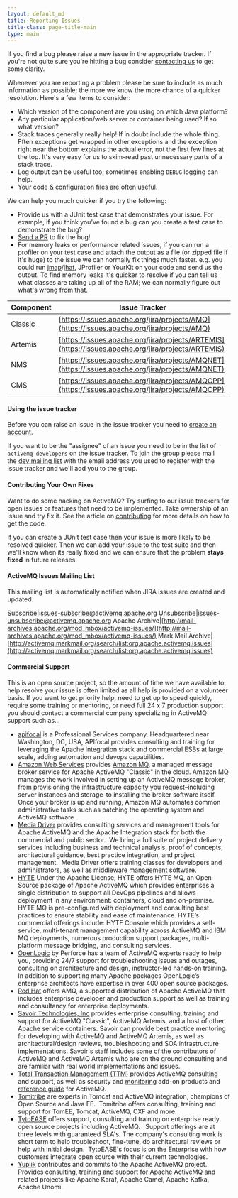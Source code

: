 ```yaml
---
layout: default_md
title: Reporting Issues
title-class: page-title-main
type: main
---
```

If you find a bug please raise a new issue in the appropriate tracker. If you're not quite sure you're hitting a bug consider [contacting us](contact) to get some clarity.

Whenever you are reporting a problem please be sure to include as much information as possible; the more we know the more chance of a quicker resolution. Here's a few items to consider:

* Which version of the component are you using on which Java platform?
* Any particular application/web server or container being used? If so what version?
* Stack traces generally really help! If in doubt include the whole thing. Fften exceptions get wrapped in other exceptions and the exception right near the bottom explains the actual error, not the first few lines at the top. It's very easy for us to skim-read past unnecessary parts of a stack trace.
* Log output can be useful too; sometimes enabling `DEBUG` logging can help.
* Your code & configuration files are often useful.

We can help you much quicker if you try the following:

* Provide us with a JUnit test case that demonstrates your issue. For example, if you think you've found a bug can you create a test case to demonstrate the bug?
* [Send a PR](contributing) to fix the bug!
* For memory leaks or performance related issues, if you can run a profiler on your test case and attach the output as a file (or zipped file if it's huge) to the issue we can normally fix things much faster. e.g. you could run [jmap](https://docs.oracle.com/javase/7/docs/technotes/tools/share/jmap.html)/[jhat](https://docs.oracle.com/javase/7/docs/technotes/tools/share/jhat.html), JProfiler or YourKit on your code and send us the output. To find memory leaks it's quicker to resolve if you can tell us what classes are taking up all of the RAM; we can normally figure out what's wrong from that.

|Component|Issue Tracker|
|---|---|
|Classic|[https://issues.apache.org/jira/projects/AMQ](https://issues.apache.org/jira/projects/AMQ)|
|Artemis|[https://issues.apache.org/jira/projects/ARTEMIS](https://issues.apache.org/jira/projects/ARTEMIS)|
|NMS|[https://issues.apache.org/jira/projects/AMQNET](https://issues.apache.org/jira/projects/AMQNET)|
|CMS|[https://issues.apache.org/jira/projects/AMQCPP](https://issues.apache.org/jira/projects/AMQCPP)|

#### Using the issue tracker

Before you can raise an issue in the issue tracker you need to [create an account](https://issues.apache.org/jira/secure/Signup!default.jspa).

If you want to be the "assignee" of an issue you need to be in the list of `activemq-developers` on the issue tracker. To join the group please mail the [dev mailing list](mailto:dev@activemq.apache.org) with the email address you used to register with the issue tracker and we'll add you to the group.

#### Contributing Your Own Fixes

Want to do some hacking on ActiveMQ? Try surfing to our issue trackers for open issues or features that need to be implemented. Take ownership of an issue and try fix it. See the article on [contributing](contributing) for more details on how to get the code.

If you can create a JUnit test case then your issue is more likely to be resolved quicker. Then we can add your issue to the test suite and then we'll know when its really fixed and we can ensure that the problem **stays fixed** in future releases.

#### ActiveMQ Issues Mailing List

This mailing list is automatically notified when JIRA issues are created and updated.

Subscribe|[issues-subscribe@activemq.apache.org](mailto:issues-subscribe@activemq.apache.org)
Unsubscribe|[issues-unsubscribe@activemq.apache.org](mailto:issues-unsubscribe@activemq.apache.org)
Apache Archive|[http://mail-archives.apache.org/mod_mbox/activemq-issues/](http://mail-archives.apache.org/mod_mbox/activemq-issues/)
Mark Mail Archive|[http://activemq.markmail.org/search/list:org.apache.activemq.issues](http://activemq.markmail.org/search/list:org.apache.activemq.issues)

#### Commercial Support <a class="anchor" name="commercial-support"></a>

This is an open source project, so the amount of time we have available to help resolve your issue is often limited as all help is provided on a volunteer basis. If you want to get priority help, need to get up to speed quickly, require some training or mentoring, or need full 24 x 7 production support you should contact a commercial company specializing in ActiveMQ support such as...

* [apifocal](https://apifocal.com) is a Professional Services company. Headquartered near Washington, DC, USA, APIfocal provides consulting and training for leveraging the Apache Integration stack and commercial ESBs at large scale, adding automation and devops capabilities.
* [Amazon Web Services](https://aws.amazon.com/) provides [Amazon MQ](https://aws.amazon.com/amazon-mq/), a managed message broker service for Apache ActiveMQ "Classic" in the cloud. Amazon MQ manages the work involved in setting up an ActiveMQ message broker, from provisioning the infrastructure capacity you request–including server instances and storage–to installing the broker software itself. Once your broker is up and running, Amazon MQ automates common administrative tasks such as patching the operating system and ActiveMQ software
* [Media Driver](http://mediadriver.com) provides consulting services and management tools for Apache ActiveMQ and the Apache Integration stack for both the commercial and public sector.  We bring a full suite of project delivery services including business and technical analysis, proof of concepts, architectural guidance, best practice integration, and project management.  Media Driver offers training classes for developers and administrators, as well as middleware management software.
* [HYTE](https://hyte.io/activemq-support/) Under the Apache License, HYTE offers HYTE MQ, an Open Source package of Apache ActiveMQ which provides enterprises a single distribution to support all DevOps pipelines and allows deployment in any environment: containers, cloud and on-premise. HYTE MQ is pre-configured with deployment and consulting best practices to ensure stability and ease of maintenance.  HYTE’s commercial offerings include: HYTE Console which provides a self-service, multi-tenant management capability across ActiveMQ and IBM MQ deployments, numerous production support packages, multi-platform message bridging, and consulting services.
* [OpenLogic](http://www.openlogic.com/) by Perforce has a team of ActiveMQ experts ready to help you, providing  24/7 support for troubleshooting issues and outages, consulting on architecture and design, instructor-led hands-on training. In addition to supporting many Apache packages OpenLogic’s enterprise architects have expertise in over 400 open source packages.
* [Red Hat](https://www.redhat.com/en/technologies/jboss-middleware/amq) offers AMQ, a supported distribution of Apache ActiveMQ that includes enterprise developer and production support as well as training and consultancy for enterprise deployments.
* [Savoir Technologies, Inc](http://www.savoirtech.com) provides enterprise consulting, training and support for ActiveMQ "Classic", ActiveMQ Artemis, and a host of other Apache service containers. Savoir can provide best practice mentoring for developing with ActiveMQ and ActiveMQ Artemis, as well as architectural/design reviews, troubleshooting and SOA infrastructure implementations. Savoir's staff includes some of the contributors of ActiveMQ and ActiveMQ Artemis who are on the ground consulting and are familiar with real world implementations and issues.
* [Total Transaction Management (TTM)](http://www.ttmsolutions.com/) provides ActiveMQ consulting and support, as well as security and [monitoring](http://www.ttmsolutions.com/Transactional_Software_Solutions/Active_Monitor_AMon.php/) add-on products and [reference guide](http://www.ttmsolutions.com/Apache_Software/ActiveMQ_Reference_Guide.php) for ActiveMQ.
* [Tomitribe](http://tomitribe.com) are experts in Tomcat and ActiveMQ integration, champions of Open Source and Java EE.  Tomitribe offers consulting, training and support for TomEE, Tomcat, ActiveMQ, CXF and more.
* [TytoEASE](http://www.tytoease.com/activemq) offers support, consulting and training on enterprise ready open source projects including ActiveMQ.   Support offerings are at three levels with guaranteed SLA's. The company's consulting work is short term to help troubleshoot, fine-tune, do architectural reviews or help with initial design.  TytoEASE's focus is on the Enterprise with how customers integrate open source with their current technologies.
* [Yupiik](https://www.yupiik.com) contributes and commits to the Apache ActiveMQ project. Provides consulting, training and support for Apache ActiveMQ and related projects like Apache Karaf, Apache Camel, Apache Kafka, Apache Unomi.
